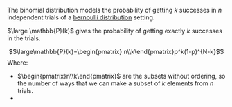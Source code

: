 The binomial distribution models the probability of getting $k$ successes in $n$ independent trials of a [bernoulli distribution](Bernoulli%20distribution.md) setting.

$\large \mathbb{P}(k)$ gives the probability of getting exactly $k$ successes in the trials.

$$\large\mathbb{P}(k)=\begin{pmatrix} 
n\\k\end{pmatrix}p^k(1-p)^{N-k}$$
Where:
- $\begin{pmatrix}n\\k\end{pmatrix}$ are the subsets without ordering, so the number of ways that we can make a subset of $k$ elements from $n$ trials.
- 